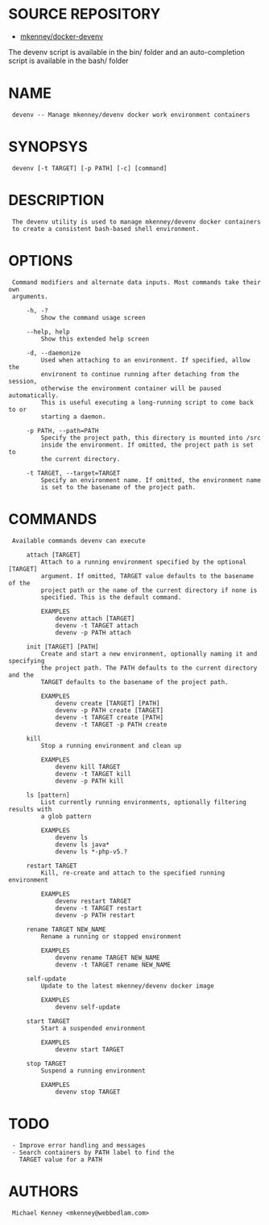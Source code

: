 # SOURCE REPOSITORY

* [mkenney/docker-devenv](https://github.com/mkenney/docker-devenv)

The devenv script is available in the bin/ folder and an auto-completion
script is available in the bash/ folder

# NAME
     devenv -- Manage mkenney/devenv docker work environment containers

# SYNOPSYS
     devenv [-t TARGET] [-p PATH] [-c] [command]

# DESCRIPTION
     The devenv utility is used to manage mkenney/devenv docker containers
     to create a consistent bash-based shell environment.

# OPTIONS
     Command modifiers and alternate data inputs. Most commands take their own
     arguments.

         -h, -?
             Show the command usage screen

         --help, help
             Show this extended help screen

         -d, --daemonize
             Used when attaching to an environment. If specified, allow the
             environent to continue running after detaching from the session,
             otherwise the environment container will be paused automatically.
             This is useful executing a long-running script to come back to or
             starting a daemon.

         -p PATH, --path=PATH
             Specify the project path, this directory is mounted into /src
             inside the environment. If omitted, the project path is set to
             the current directory.

         -t TARGET, --target=TARGET
             Specify an environment name. If omitted, the environment name
             is set to the basename of the project path.

# COMMANDS
     Available commands devenv can execute

         attach [TARGET]
             Attach to a running environment specified by the optional [TARGET]
             argument. If omitted, TARGET value defaults to the basename of the
             project path or the name of the current directory if none is
             specified. This is the default command.

             EXAMPLES
                 devenv attach [TARGET]
                 devenv -t TARGET attach
                 devenv -p PATH attach

         init [TARGET] [PATH]
             Create and start a new environment, optionally naming it and specifying
             the project path. The PATH defaults to the current directory and the
             TARGET defaults to the basename of the project path.

             EXAMPLES
                 devenv create [TARGET] [PATH]
                 devenv -p PATH create [TARGET]
                 devenv -t TARGET create [PATH]
                 devenv -t TARGET -p PATH create

         kill
             Stop a running environment and clean up

             EXAMPLES
                 devenv kill TARGET
                 devenv -t TARGET kill
                 devenv -p PATH kill

         ls [pattern]
             List currently running environments, optionally filtering results with
             a glob pattern

             EXAMPLES
                 devenv ls
                 devenv ls java*
                 devenv ls *-php-v5.?

         restart TARGET
             Kill, re-create and attach to the specified running environment

             EXAMPLES
                 devenv restart TARGET
                 devenv -t TARGET restart
                 devenv -p PATH restart

         rename TARGET NEW_NAME
             Rename a running or stopped environment

             EXAMPLES
                 devenv rename TARGET NEW_NAME
                 devenv -t TARGET rename NEW_NAME

         self-update
             Update to the latest mkenney/devenv docker image

             EXAMPLES
                 devenv self-update

         start TARGET
             Start a suspended environment

             EXAMPLES
                 devenv start TARGET

         stop TARGET
             Suspend a running environment

             EXAMPLES
                 devenv stop TARGET

# TODO
     - Improve error handling and messages
     - Search containers by PATH label to find the
       TARGET value for a PATH

# AUTHORS
     Michael Kenney <mkenney@webbedlam.com>

